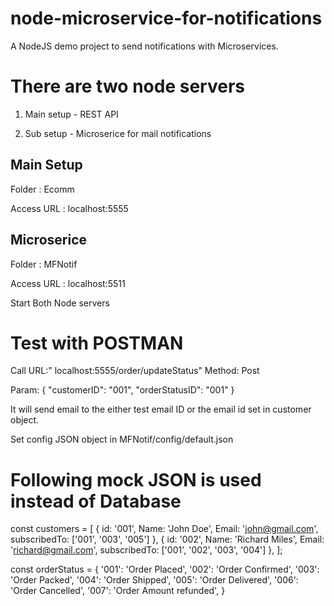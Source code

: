 # node-microservice-for-notifications
A NodeJS demo project to send notifications with Microservices.


# There are two node servers
1. Main setup - REST API

2. Sub setup - Microserice for mail notifications


Main Setup
----------
Folder : Ecomm

Access URL : localhost:5555

Microserice
-
Folder : MFNotif

Access URL : localhost:5511

Start Both Node servers


# Test with POSTMAN

Call URL:" localhost:5555/order/updateStatus" 
Method: Post

Param: {
    "customerID": "001",
    "orderStatusID": "001"
}

It will send email to the either test email ID or the email id set in customer object.

Set config JSON object in MFNotif/config/default.json

# Following mock JSON is used instead of Database

const customers = [
    {
        id: '001',
        Name: 'John Doe',
        Email: 'john@gmail.com',
        subscribedTo: ['001', '003', '005']
    },
    {
        id: '002',
        Name: 'Richard Miles',
        Email: 'richard@gmail.com',
        subscribedTo: ['001', '002', '003', '004']
    },
];

const orderStatus = {
    '001': 'Order Placed',
    '002': 'Order Confirmed',
    '003': 'Order Packed',
    '004': 'Order Shipped',
    '005': 'Order Delivered',
    '006': 'Order Cancelled',
    '007': 'Order Amount refunded',
}


